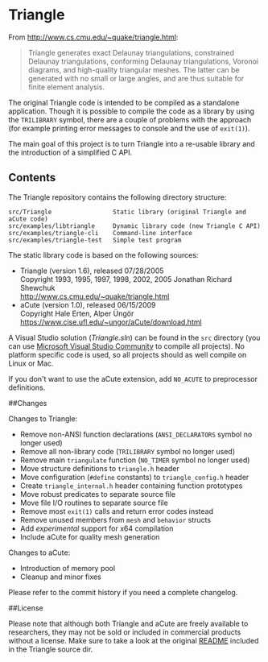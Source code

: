 Triangle
========

From http://www.cs.cmu.edu/~quake/triangle.html:
> Triangle generates exact Delaunay triangulations, constrained Delaunay triangulations, conforming Delaunay triangulations, Voronoi diagrams, and high-quality triangular meshes. The latter can be generated with no small or large angles, and are thus suitable for finite element analysis.

The original Triangle code is intended to be compiled as a standalone application. Though it is possible to compile the code as a library by using the `TRILIBRARY` symbol, there are a couple of problems with the approach (for example printing error messages to console and the use of `exit(1)`).

The main goal of this project is to turn Triangle into a re-usable library and the introduction of a simplified C API.

## Contents ##

The Triangle repository contains the following directory structure:

    src/Triangle                 Static library (original Triangle and aCute code)
    src/examples/libtriangle     Dynamic library code (new Triangle C API)
    src/examples/triangle-cli    Command-line interface
    src/examples/triangle-test   Simple test program

The static library code is based on the following sources:

- Triangle (version 1.6), released 07/28/2005  
  Copyright 1993, 1995, 1997, 1998, 2002, 2005 Jonathan Richard Shewchuk  
  http://www.cs.cmu.edu/~quake/triangle.html
- aCute (version 1.0), released 06/15/2009  
  Copyright Hale Erten, Alper Üngör  
  https://www.cise.ufl.edu/~ungor/aCute/download.html

A Visual Studio solution (*Triangle.sln*) can be found in the `src` directory (you can use [Microsoft Visual Studio Community](https://www.visualstudio.com/en-us/products/visual-studio-community-vs.aspx) to compile all projects). No platform specific code is used, so all projects should as well compile on Linux or Mac.

If you don't want to use the aCute extension, add `NO_ACUTE` to preprocessor definitions.

##Changes

Changes to Triangle:

 - Remove non-ANSI function declarations (`ANSI_DECLARATORS` symbol no longer used)
 - Remove all non-library code (`TRILIBRARY` symbol no longer used)
 - Remove main `triangulate` function (`NO_TIMER` symbol no longer used)
 - Move structure definitions to `triangle.h` header
 - Move configuration (`#define` constants) to `triangle_config.h` header
 - Create `triangle_internal.h` header containing function prototypes
 - Move robust predicates to separate source file
 - Move file I/O routines to separate source file
 - Remove most ```exit(1)``` calls and return error codes instead
 - Remove unused members from `mesh` and `behavior` structs
 - Add *experimental* support for x64 compilation
 - Include aCute for quality mesh generation
 
Changes to aCute:

 - Introduction of memory pool
 - Cleanup and minor fixes

Please refer to the commit history if you need a complete changelog.

##License

Please note that although both Triangle and aCute are freely available to researchers, they may not be sold or included in commercial products without a license. Make sure to take a look at the original [README](https://github.com/wo80/Triangle/tree/master/src/Triangle) included in the Triangle source dir.

